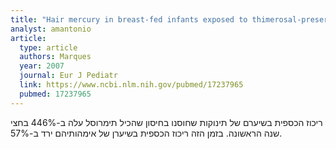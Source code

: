 ```yaml
---
title: "Hair mercury in breast-fed infants exposed to thimerosal-preserved vaccines"
analyst: amantonio
article:
  type: article
  authors: Marques
  year: 2007
  journal: Eur J Pediatr
  link: https://www.ncbi.nlm.nih.gov/pubmed/17237965
  pubmed: 17237965
---
```


ריכוז הכספית בשיערם של תינוקות שחוסנו בחיסון שהכיל תימרוסל עלה ב-446% בחצי שנה הראשונה. בזמן הזה ריכוז הכספית בשיערן של אימהותיהם ירד ב-57%.
